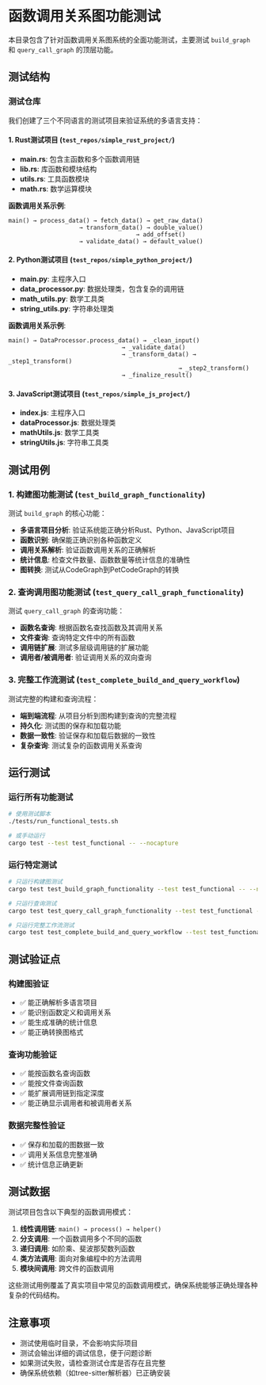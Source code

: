 # 函数调用关系图功能测试

本目录包含了针对函数调用关系图系统的全面功能测试，主要测试 `build_graph` 和 `query_call_graph` 的顶层功能。

## 测试结构

### 测试仓库

我们创建了三个不同语言的测试项目来验证系统的多语言支持：

#### 1. Rust测试项目 (`test_repos/simple_rust_project/`)
- **main.rs**: 包含主函数和多个函数调用链
- **lib.rs**: 库函数和模块结构
- **utils.rs**: 工具函数模块
- **math.rs**: 数学运算模块

**函数调用关系示例**:
```
main() → process_data() → fetch_data() → get_raw_data()
                    → transform_data() → double_value()
                                    → add_offset()
                    → validate_data() → default_value()
```

#### 2. Python测试项目 (`test_repos/simple_python_project/`)
- **main.py**: 主程序入口
- **data_processor.py**: 数据处理类，包含复杂的调用链
- **math_utils.py**: 数学工具类
- **string_utils.py**: 字符串处理类

**函数调用关系示例**:
```
main() → DataProcessor.process_data() → _clean_input()
                                → _validate_data()
                                → _transform_data() → _step1_transform()
                                                → _step2_transform()
                                → _finalize_result()
```

#### 3. JavaScript测试项目 (`test_repos/simple_js_project/`)
- **index.js**: 主程序入口
- **dataProcessor.js**: 数据处理类
- **mathUtils.js**: 数学工具类
- **stringUtils.js**: 字符串工具类

## 测试用例

### 1. 构建图功能测试 (`test_build_graph_functionality`)

测试 `build_graph` 的核心功能：

- **多语言项目分析**: 验证系统能正确分析Rust、Python、JavaScript项目
- **函数识别**: 确保能正确识别各种函数定义
- **调用关系解析**: 验证函数调用关系的正确解析
- **统计信息**: 检查文件数量、函数数量等统计信息的准确性
- **图转换**: 测试从CodeGraph到PetCodeGraph的转换

### 2. 查询调用图功能测试 (`test_query_call_graph_functionality`)

测试 `query_call_graph` 的查询功能：

- **函数名查询**: 根据函数名查找函数及其调用关系
- **文件查询**: 查询特定文件中的所有函数
- **调用链扩展**: 测试多层级调用链的扩展功能
- **调用者/被调用者**: 验证调用关系的双向查询

### 3. 完整工作流测试 (`test_complete_build_and_query_workflow`)

测试完整的构建和查询流程：

- **端到端流程**: 从项目分析到图构建到查询的完整流程
- **持久化**: 测试图的保存和加载功能
- **数据一致性**: 验证保存和加载后数据的一致性
- **复杂查询**: 测试复杂的函数调用关系查询

## 运行测试

### 运行所有功能测试

```bash
# 使用测试脚本
./tests/run_functional_tests.sh

# 或手动运行
cargo test --test test_functional -- --nocapture
```

### 运行特定测试

```bash
# 只运行构建图测试
cargo test test_build_graph_functionality --test test_functional -- --nocapture

# 只运行查询测试
cargo test test_query_call_graph_functionality --test test_functional -- --nocapture

# 只运行完整工作流测试
cargo test test_complete_build_and_query_workflow --test test_functional -- --nocapture
```

## 测试验证点

### 构建图验证

- ✅ 能正确解析多语言项目
- ✅ 能识别函数定义和调用关系
- ✅ 能生成准确的统计信息
- ✅ 能正确转换图格式

### 查询功能验证

- ✅ 能按函数名查询函数
- ✅ 能按文件查询函数
- ✅ 能扩展调用链到指定深度
- ✅ 能正确显示调用者和被调用者关系

### 数据完整性验证

- ✅ 保存和加载的图数据一致
- ✅ 调用关系信息完整准确
- ✅ 统计信息正确更新

## 测试数据

测试项目包含以下典型的函数调用模式：

1. **线性调用链**: `main() → process() → helper()`
2. **分支调用**: 一个函数调用多个不同的函数
3. **递归调用**: 如阶乘、斐波那契数列函数
4. **类方法调用**: 面向对象编程中的方法调用
5. **模块间调用**: 跨文件的函数调用

这些测试用例覆盖了真实项目中常见的函数调用模式，确保系统能够正确处理各种复杂的代码结构。

## 注意事项

- 测试使用临时目录，不会影响实际项目
- 测试会输出详细的调试信息，便于问题诊断
- 如果测试失败，请检查测试仓库是否存在且完整
- 确保系统依赖（如tree-sitter解析器）已正确安装 